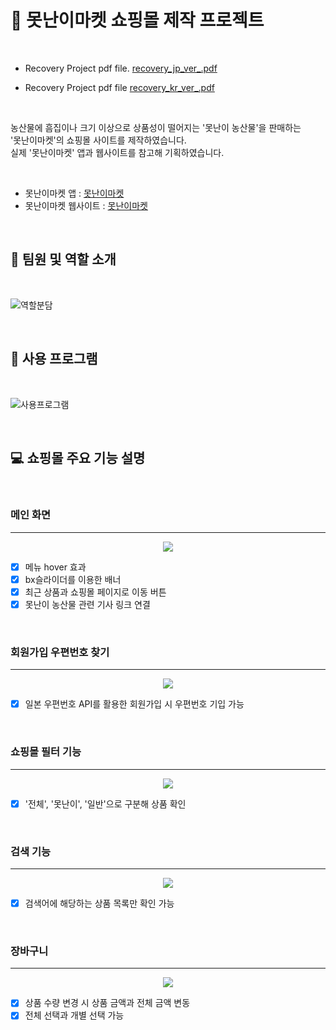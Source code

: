 # :corn: 못난이마켓 쇼핑몰 제작 프로젝트 

<br/>

- Recovery Project pdf file. 
[recovery_jp_ver_.pdf](https://github.com/subeen0210/recovery-uglymarket/files/14257270/recovery_jp_ver_.pdf)


- Recovery Project pdf file
[recovery_kr_ver_.pdf](https://github.com/subeen0210/recovery-uglymarket/files/14257233/_.PPT_.ver_.pdf)



<br/>

농산물에 흠집이나 크기 이상으로 상품성이 떨어지는 '못난이 농산물'을 판매하는 <br/>
'못난이마켓'의 쇼핑몰 사이트를 제작하였습니다. <br/> 
실제 '못난이마켓' 앱과 웹사이트를 참고해 기획하였습니다.

<br/>

- 못난이마켓 앱 : [못난이마켓](https://play.google.com/store/apps/details?id=com.motnany.market&hl=en_US)
- 못난이마켓 웹사이트 : [못난이마켓](https://www.motnany.com/)

<br/>


## :two_men_holding_hands: 팀원 및 역할 소개

<br/>

![역할분담](https://github.com/hadallu/recovery/assets/82039003/b2e7ecf9-efbf-4e1d-921d-f536ab71bfdd)

<br/>


## :open_file_folder: 사용 프로그램

<br/>

![사용프로그램](https://github.com/hadallu/recovery/assets/82039003/2f674778-38dc-4a43-8d7b-ae408618c7de)

<br/>


## :computer: 쇼핑몰 주요 기능 설명

<br/>

### 메인 화면
<hr>

<p align="center">
  <img src="https://github.com/hadallu/recovery/assets/82039003/4f0cc7bc-cd0e-4f21-89db-6ca13e97eae9">
</p>

- [x] 메뉴 hover 효과 <br/>
- [x] bx슬라이더를 이용한 배너 <br/>
- [x] 최근 상품과 쇼핑몰 페이지로 이동 버튼 <br/>
- [x] 못난이 농산물 관련 기사 링크 연결 

<br/>

### 회원가입 우편번호 찾기
<hr>

<p align="center">
  <img src="https://github.com/hadallu/recovery/assets/82039003/00c2dad2-b31e-4268-bbbe-3239e1493afa" width:500px height: 500px>
</p>

- [x] 일본 우편번호 API를 활용한 회원가입 시 우편번호 기입 가능

<br/>

### 쇼핑몰 필터 기능
<hr>

<p align="center">
  <img src="https://github.com/hadallu/recovery/assets/82039003/e4e2c31e-332f-4af3-8495-4624b13ebb0d">
</p>

- [x] '전체', '못난이', '일반'으로 구분해 상품 확인

<br/>

### 검색 기능
<hr>

<p align="center">
  <img src="https://github.com/hadallu/recovery/assets/82039003/6242be13-6801-45b2-951e-d82d86c9914f">
</p>

- [x] 검색어에 해당하는 상품 목록만 확인 가능

<br/>

### 장바구니
<hr>

<p align="center">
  <img src="https://github.com/subeen0210/master-japanese/assets/82039003/f547a27a-5d33-4786-a22f-65d8e3685940">
</p>

- [x] 상품 수량 변경 시 상품 금액과 전체 금액 변동 <br/>
- [x] 전체 선택과 개별 선택 가능

<br/>
<br/>
